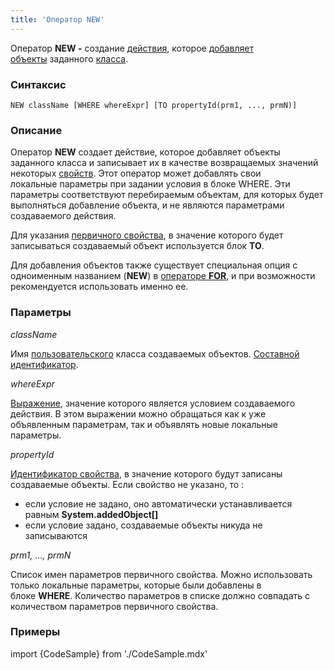 ```yaml
---
title: 'Оператор NEW'
---
```


Оператор **NEW -** создание [действия](Действия.md), которое [добавляет объекты](Добавление_объектов_NEW.md) заданного [класса](Классы.md).

### Синтаксис

    NEW className [WHERE whereExpr] [TO propertyId(prm1, ..., prmN)]

### Описание

Оператор **NEW** создает действие, которое добавляет объекты заданного класса и записывает их в качестве возвращаемых значений некоторых [свойств](Свойства.md). Этот оператор может добавлять свои локальные параметры при задании условия в блоке WHERE. Эти параметры соответствуют перебираемым объектам, для которых будет выполняться добавление объекта, и не являются параметрами создаваемого действия. 

Для указания [первичного свойства](Первичные_свойства_DATA.md), в значение которого будет записываться создаваемый объект используется блок **TO**. 

Для добавления объектов также существует специальная опция с одноименным названием (**NEW**) в [операторе **FOR**](Оператор_FOR.md), и при возможности рекомендуется использовать именно ее.

### Параметры

*className*

Имя [пользовательского](Пользовательские_классы.md) класса создаваемых объектов. [Составной идентификатор](Идентификаторы.md#cid-broken).

*whereExpr*

[Выражение](Выражения.md), значение которого является условием создаваемого действия. В этом выражении можно обращаться как к уже объявленным параметрам, так и объявлять новые локальные параметры.

*propertyId*

[Идентификатор свойства](Идентификаторы.md#propertyid-broken), в значение которого будут записаны создаваемые объекты. Если свойство не указано, то :

-   если условие не задано, оно автоматически устанавливается равным **System.addedObject\[\]**
-   если условие задано, создаваемые объекты никуда не записываются

*prm1, ..., prmN*

Список имен параметров первичного свойства. Можно использовать только локальные параметры, которые были добавлены в блоке **WHERE**. Количество параметров в списке должно совпадать с количеством параметров первичного свойства. 

### Примеры


import {CodeSample} from './CodeSample.mdx'

<CodeSample url="https://ru-documentation.lsfusion.org/sample?file=ActionSample&block=new"/>

  
